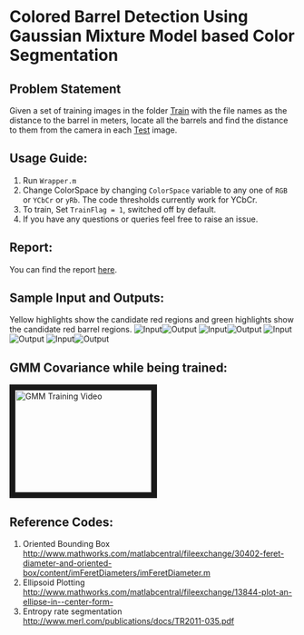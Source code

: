 # Colored Barrel Detection Using Gaussian Mixture Model based Color Segmentation

## Problem Statement
Given a set of training images in the folder [Train](Train) with the file names as the distance to the barrel in meters, locate all the barrels and find the distance to them from the camera in each [Test](Test) image.

## Usage Guide:
1.  Run `Wrapper.m`
2. Change ColorSpace by changing `ColorSpace` variable to any one of `RGB` or `YCbCr` or `yRb`. The code thresholds currently work for YCbCr.
3. To train, Set `TrainFlag = 1`, switched off by default. 
4. If you have any questions or queries feel free to raise an issue.

## Report:
You can find the report [here](Report/ESE650Project1.pdf).

## Sample Input and Outputs:
Yellow highlights show the candidate red regions and green highlights show the candidate red barrel regions.
![Input](Test/001.png)![Output](TestOutputs/YCbCr1.jpg)
![Input](Test/002.png)![Output](TestOutputs/YCbCr2.jpg)
![Input](Test/003.png)![Output](TestOutputs/YCbCr3.jpg)
![Input](Test/004.png)![Output](TestOutputs/YCbCr4.jpg)

## GMM Covariance while being trained:
<a href="http://www.youtube.com/watch?feature=player_embedded&v=ynWo76IzC_U
" target="_blank"><img src="http://img.youtube.com/vi/ynWo76IzC_U/0.jpg" 
alt="GMM Training Video" width="240" height="180" border="10" /></a>

## Reference Codes:
1. Oriented Bounding Box http://www.mathworks.com/matlabcentral/fileexchange/30402-feret-diameter-and-oriented-box/content/imFeretDiameters/imFeretDiameter.m
2. Ellipsoid Plotting http://www.mathworks.com/matlabcentral/fileexchange/13844-plot-an-ellipse-in--center-form-
3. Entropy rate segmentation http://www.merl.com/publications/docs/TR2011-035.pdf

